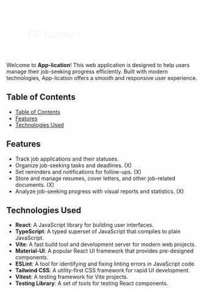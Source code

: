![App-lication Logo](/src/assets/logo-full-white.svg)

Welcome to **App-lication**! This web application is designed to help users manage their job-seeking progress efficiently. Built with modern technologies, App-lication offers a smooth and responsive user experience.

## Table of Contents

- [Table of Contents](#table-of-contents)
- [Features](#features)
- [Technologies Used](#technologies-used)

## Features

- Track job applications and their statuses.
- Organize job-seeking tasks and deadlines. (X)
- Set reminders and notifications for follow-ups. (X)
- Store and manage resumes, cover letters, and other job-related documents. (X)
- Analyze job-seeking progress with visual reports and statistics. (X)

## Technologies Used

- **React**: A JavaScript library for building user interfaces.
- **TypeScript**: A typed superset of JavaScript that compiles to plain JavaScript.
- **Vite**: A fast build tool and development server for modern web projects.
- **Material-UI**: A popular React UI framework that provides pre-designed components.
- **ESLint**: A tool for identifying and fixing linting errors in JavaScript code.
- **Tailwind CSS**: A utility-first CSS framework for rapid UI development.
- **Vitest**: A testing framework for Vite projects.
- **Testing Library**: A set of tools for testing React components.

